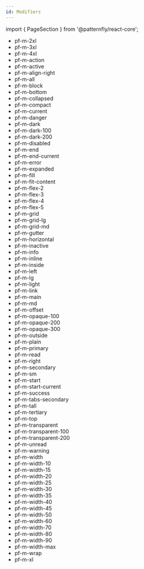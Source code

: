 ```yaml
---
id: Modifiers
---
```

import { PageSection } from '@patternfly/react-core';

<PageSection variant="light">

- pf-m-2xl
- pf-m-3xl
- pf-m-4xl
- pf-m-action
- pf-m-active
- pf-m-align-right
- pf-m-all
- pf-m-block
- pf-m-bottom
- pf-m-collapsed
- pf-m-compact
- pf-m-current
- pf-m-danger
- pf-m-dark
- pf-m-dark-100
- pf-m-dark-200
- pf-m-disabled
- pf-m-end
- pf-m-end-current
- pf-m-error
- pf-m-expanded
- pf-m-fill
- pf-m-fit-content
- pf-m-flex-2
- pf-m-flex-3
- pf-m-flex-4
- pf-m-flex-5
- pf-m-grid
- pf-m-grid-lg
- pf-m-grid-md
- pf-m-gutter
- pf-m-horizontal
- pf-m-inactive
- pf-m-info
- pf-m-inline
- pf-m-inside
- pf-m-left
- pf-m-lg
- pf-m-light
- pf-m-link
- pf-m-main
- pf-m-md
- pf-m-offset
- pf-m-opaque-100
- pf-m-opaque-200
- pf-m-opaque-300
- pf-m-outside
- pf-m-plain
- pf-m-primary
- pf-m-read
- pf-m-right
- pf-m-secondary
- pf-m-sm
- pf-m-start
- pf-m-start-current
- pf-m-success
- pf-m-tabs-secondary
- pf-m-tall
- pf-m-tertiary
- pf-m-top
- pf-m-transparent
- pf-m-transparent-100
- pf-m-transparent-200
- pf-m-unread
- pf-m-warning
- pf-m-width
- pf-m-width-10
- pf-m-width-15
- pf-m-width-20
- pf-m-width-25
- pf-m-width-30
- pf-m-width-35
- pf-m-width-40
- pf-m-width-45
- pf-m-width-50
- pf-m-width-60
- pf-m-width-70
- pf-m-width-80
- pf-m-width-90
- pf-m-width-max
- pf-m-wrap
- pf-m-xl

</PageSection>
